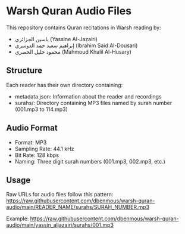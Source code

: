 # Warsh Quran Audio Files

This repository contains Quran recitations in Warsh reading by:
- ياسين الجزائري (Yassine Al-Jazairi)
- إبراهيم سعيد حمد الدوسري (Ibrahim Said Al-Dousari)
- محمود خليل الحصري (Mahmoud Khalil Al-Husary)

## Structure
Each reader has their own directory containing:
- metadata.json: Information about the reader and recordings
- surahs/: Directory containing MP3 files named by surah number (001.mp3 to 114.mp3)

## Audio Format
- Format: MP3
- Sampling Rate: 44.1 kHz
- Bit Rate: 128 kbps
- Naming: Three digit surah numbers (001.mp3, 002.mp3, etc.)

## Usage
Raw URLs for audio files follow this pattern:
https://raw.githubusercontent.com/dbenmous/warsh-quran-audio/main/READER_NAME/surahs/SURAH_NUMBER.mp3

Example:
https://raw.githubusercontent.com/dbenmous/warsh-quran-audio/main/yassin_aljazairi/surahs/001.mp3
